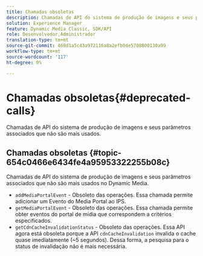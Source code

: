 ```yaml
---
title: Chamadas obsoletas
description: Chamadas de API do sistema de produção de imagens e seus parâmetros associados que não são mais usados no Dynamic Media.
solution: Experience Manager
feature: Dynamic Media Classic, SDK/API
role: Desenvolvedor,Administrador
translation-type: tm+mt
source-git-commit: 469d1a5c43a972116a8a2efb0de5708800130a99
workflow-type: tm+mt
source-wordcount: '117'
ht-degree: 0%

---
```



# Chamadas obsoletas{#deprecated-calls}

Chamadas de API do sistema de produção de imagens e seus parâmetros associados que não são mais usados.

## Chamadas obsoletas {#topic-654c0466e6434fe4a95953322255b08c}

Chamadas de API do sistema de produção de imagens e seus parâmetros associados que não são mais usados no Dynamic Media.

* `addMediaPortalEvent` - Obsoleto das operações. Essa chamada permite adicionar um Evento do Media Portal ao IPS.
* `getMediaPortalEvent` - Obsoleto das operações. Essa chamada permite obter eventos do portal de mídia que correspondem a critérios especificados.
* `getCdnCacheInvalidationStatus` - Obsoleto das operações. Essa API agora está obsoleta porque a API `cdnCacheInvalidation` invalida o cache quase imediatamente (~5 segundos). Dessa forma, a pesquisa para o status de invalidação não é mais necessária.

